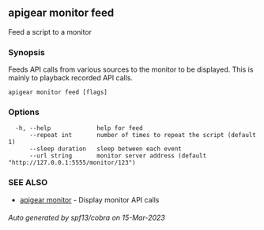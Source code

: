 ## apigear monitor feed

Feed a script to a monitor

### Synopsis

Feeds API calls from various sources to the monitor to be displayed. This is mainly to playback recorded API calls.

```
apigear monitor feed [flags]
```

### Options

```
  -h, --help             help for feed
      --repeat int       number of times to repeat the script (default 1)
      --sleep duration   sleep between each event
      --url string       monitor server address (default "http://127.0.0.1:5555/monitor/123")
```

### SEE ALSO

* [apigear monitor](apigear_monitor.md)	 - Display monitor API calls

###### Auto generated by spf13/cobra on 15-Mar-2023
